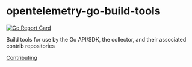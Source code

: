 # opentelemetry-go-build-tools

[![Go Report Card](https://goreportcard.com/badge/github.com/open-telemetry/opentelemetry-go-build-tools)](https://goreportcard.com/report/github.com/open-telemetry/opentelemetry-go-build-tools)

Build tools for use by the Go API/SDK, the collector, and their associated
contrib repositories

[Contributing](CONTRIBUTING.md)
